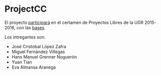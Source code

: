 # ProjectCC


El proyecto [participará](http://imgur.com/Nx9cLxd) en el certamen de Proyectos Libres de la UGR 2015-2016, con las [bases](https://docs.google.com/document/d/16UsdUV_XXuPUh-Imz4PSgh-2ES_YaAJpZ8fNrbTVpMA/edit).


Los intregantes son:

* José Cristóbal López Zafra
* Miguel Fernández Villegas
* Hans Manuel Grenner Noguerón
* Yuan Tian
* Eva Almansa Aranega

